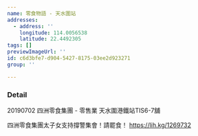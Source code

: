 ```yaml
---
name: 零食物語 - 天水圍站
addresses:
  - address: ''
    longitude: 114.0056538
    latitude: 22.4492305
tags: []
previewImageUrl: ''
id: c6d3bfe7-d904-5427-8175-03ee2d923271
group: ''

---
```

### Detail
20190702
四洲零食集團 - 零售業
天水圍港鐵站TIS6-7舖

四洲零食集團太子女支持撐警集會！請罷食！
https://lih.kg/1269732

